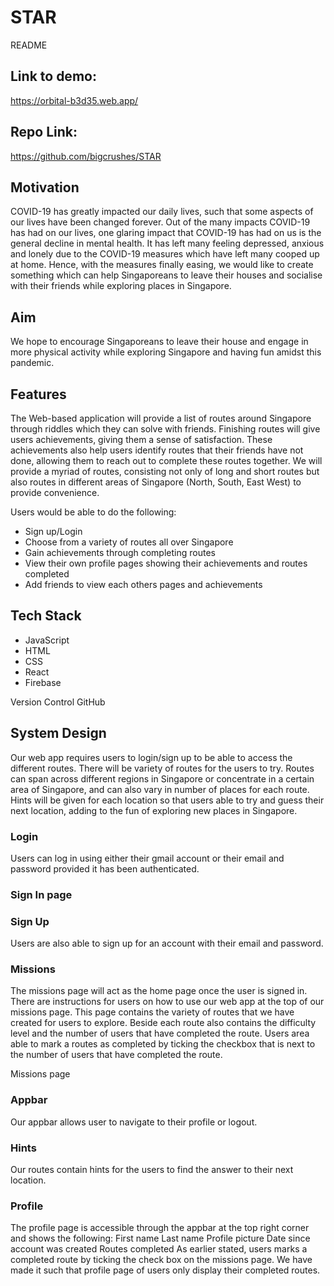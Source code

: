 # STAR
README

## Link to demo:
https://orbital-b3d35.web.app/
## Repo Link:
https://github.com/bigcrushes/STAR

## Motivation 
COVID-19 has greatly impacted our daily lives, such that some aspects of our lives have been changed forever. Out of the many impacts COVID-19 has had on our lives, one glaring impact that COVID-19 has had on us is the general decline in mental health. It has left many feeling depressed, anxious and lonely due to the COVID-19 measures which have left many cooped up at home. Hence, with the measures finally easing, we would like to create something which can help Singaporeans to leave their houses and socialise with their friends while exploring places in Singapore. 

## Aim 
We hope to encourage Singaporeans to leave their house and engage in more physical activity while exploring Singapore and having fun amidst this pandemic.

## Features 
The Web-based application will provide a list of routes around Singapore through riddles which they can solve with friends. Finishing routes will give users achievements, giving them a sense of satisfaction. These achievements also help users identify routes that their friends have not done, allowing them to reach out to complete these routes together. We will provide a myriad of routes, consisting not only of long and short routes but also routes in different areas of Singapore (North, South, East West) to provide convenience.

Users would be able to do the following:
- Sign up/Login
- Choose from a variety of routes all over Singapore
- Gain achievements through completing routes
- View their own profile pages showing their achievements and routes completed
- Add friends to view each others pages and achievements

## Tech Stack
- JavaScript
- HTML
- CSS
- React
- Firebase

Version Control
GitHub

## System Design
Our web app requires users to login/sign up to be able to access the different routes. There will be variety of routes for the users to try. Routes can span across different regions in Singapore or concentrate in a certain area of Singapore, and can also vary in number of places for each route. Hints will be given for each location so that users able to try and guess their next location, adding to the fun of exploring new places in Singapore. 

### Login
Users can log in using either their gmail account or their email and password provided it has been authenticated.

### Sign In page

### Sign Up
Users are also able to sign up for an account with their email and password.

### Missions
The missions page will act as the home page once the user is signed in. There are instructions for users on how to use our web app at the top of our missions page. This page contains the variety of routes that we have created for users to explore. Beside each route also contains the difficulty level and the number of users that have completed the route. Users area able to mark a routes as completed by ticking the checkbox that is next to the number of users that have completed the route. 

Missions page

### Appbar
Our appbar allows user to navigate to their profile or logout.

### Hints 
Our routes contain hints for the users to find the answer to their next location.

### Profile
The profile page is accessible through the appbar at the top right corner and shows the following:
First name
Last name
Profile picture
Date since account was created
Routes completed
As earlier stated, users marks a completed route by ticking the check box on the missions page. We have made it such that profile page of users only display their completed routes.


